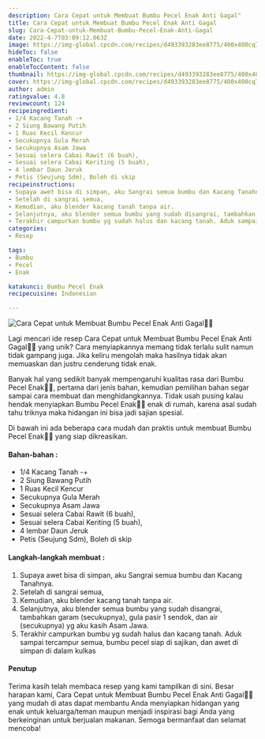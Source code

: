 ```yaml
---
description: Cara Cepat untuk Membuat Bumbu Pecel Enak Anti Gagal"
title: Cara Cepat untuk Membuat Bumbu Pecel Enak Anti Gagal
slug: Cara-Cepat-untuk-Membuat-Bumbu-Pecel-Enak-Anti-Gagal
date: 2022-4-7T03:09:12.063Z
image: https://img-global.cpcdn.com/recipes/d493393283ee8775/400x400cq70/photo.jpg
hideToc: false
enableToc: true
enableTocContent: false
thumbnail: https://img-global.cpcdn.com/recipes/d493393283ee8775/400x400cq70/photo.jpg
cover: https://img-global.cpcdn.com/recipes/d493393283ee8775/400x400cq70/photo.jpg
author: admin
ratingvalue: 4.8
reviewcount: 124
recipeingredient:
- 1/4 Kacang Tanah -+
- 2 Siung Bawang Putih
- 1 Ruas Kecil Kencur
- Secukupnya Gula Merah
- Secukupnya Asam Jawa
- Sesuai selera Cabai Rawit (6 buah),
- Sesuai selera Cabai Keriting (5 buah),
- 4 lembar Daun Jeruk
- Petis (Seujung Sdm), Boleh di skip
recipeinstructions:
- Supaya awet bisa di simpan, aku Sangrai semua bumbu dan Kacang Tanahnya.
- Setelah di sangrai semua,
- Kemudian, aku blender kacang tanah tanpa air.
- Selanjutnya, aku blender semua bumbu yang sudah disangrai, tambahkan garam (secukupnya), gula pasir 1 sendok, dan air (secukupnya) yg aku kasih Asam Jawa.
- Terakhir campurkan bumbu yg sudah halus dan kacang tanah. Aduk sampai tercampur semua, bumbu pecel siap di sajikan, dan awet di simpan di dalam kulkas
categories:
- Resep

tags:
- Bumbu
- Pecel
- Enak

katakunci: Bumbu Pecel Enak
recipecuisine: Indonesian

---
```


![Cara Cepat untuk Membuat Bumbu Pecel Enak Anti Gagal👩‍🍳](https://img-global.cpcdn.com/recipes/d493393283ee8775/400x400cq70/photo.jpg)

Lagi mencari ide resep Cara Cepat untuk Membuat Bumbu Pecel Enak Anti Gagal👩‍🍳 yang unik? Cara menyiapkannya memang tidak terlalu sulit namun tidak gampang juga. Jika keliru mengolah maka hasilnya tidak akan memuaskan dan justru cenderung tidak enak.

Banyak hal yang sedikit banyak mempengaruhi kualitas rasa dari Bumbu Pecel Enak👩‍🍳, pertama dari jenis bahan, kemudian pemilihan bahan segar sampai cara membuat dan menghidangkannya. Tidak usah pusing kalau hendak menyiapkan Bumbu Pecel Enak👩‍🍳 enak di rumah, karena asal sudah tahu triknya maka hidangan ini bisa jadi sajian spesial.

Di bawah ini ada beberapa cara mudah dan praktis untuk membuat Bumbu Pecel Enak👩‍🍳 yang siap dikreasikan.

<!--inarticleads1-->

#### Bahan-bahan :

- 1/4 Kacang Tanah -+
- 2 Siung Bawang Putih
- 1 Ruas Kecil Kencur
- Secukupnya Gula Merah
- Secukupnya Asam Jawa
- Sesuai selera Cabai Rawit (6 buah),
- Sesuai selera Cabai Keriting (5 buah),
- 4 lembar Daun Jeruk
- Petis (Seujung Sdm), Boleh di skip

<!--inarticleads2-->

#### Langkah-langkah membuat :

1. Supaya awet bisa di simpan, aku Sangrai semua bumbu dan Kacang Tanahnya.
1. Setelah di sangrai semua,
1. Kemudian, aku blender kacang tanah tanpa air.
1. Selanjutnya, aku blender semua bumbu yang sudah disangrai, tambahkan garam (secukupnya), gula pasir 1 sendok, dan air (secukupnya) yg aku kasih Asam Jawa.
1. Terakhir campurkan bumbu yg sudah halus dan kacang tanah. Aduk sampai tercampur semua, bumbu pecel siap di sajikan, dan awet di simpan di dalam kulkas

#### Penutup

Terima kasih telah membaca resep yang kami tampilkan di sini. Besar harapan kami, Cara Cepat untuk Membuat Bumbu Pecel Enak Anti Gagal👩‍🍳 yang mudah di atas dapat membantu Anda menyiapkan hidangan yang enak untuk keluarga/teman maupun menjadi inspirasi bagi Anda yang berkeinginan untuk berjualan makanan. Semoga bermanfaat dan selamat mencoba!